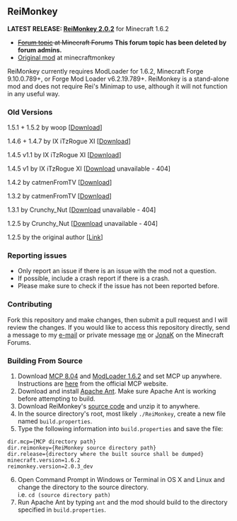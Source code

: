 ## ReiMonkey

**LATEST RELEASE: [ReiMonkey 2.0.2](https://github.com/TekkifyLife/ReiMonkey/releases/download/2.0.2/ReiMonkey.2.0.2.jar)** for Minecraft 1.6.2

* ~~[Forum topic](http://www.minecraftforum.net/topic/1397908-162-reimonkey/) at Minecraft Forums~~ **This forum topic has been deleted by forum admins.**
* [Original mod](http://minecraftmonkey.wordpress.com/2012/04/24/reimonkey/) at minecraftmonkey

ReiMonkey currently requires ModLoader for 1.6.2, Minecraft Forge 9.10.0.789+, or Forge Mod Loader v6.2.19.789+. ReiMonkey is 
a stand-alone mod and does not require Rei's Minimap to use, although it will not function in any useful way.

### Old Versions


1.5.1 + 1.5.2 by woop [[Download](http://www.mediafire.com/?m3j6g2vmvts7518)]

1.4.6 + 1.4.7 by IX iTzRogue XI [[Download](https://dl.dropbox.com/u/23755556/ReiMonkey/Downloads/1.4.6/ReiMonkey%20v1.1.zip)]

1.4.5 v1.1 by IX iTzRogue XI [[Download](http://goo.gl/I1YHg)]

1.4.5 v1 by IX iTzRogue XI [[Download](https://dl.dropbox.com/u/23755556/ReiMonkey/mod_ReiMonkey.class) unavailable - 404]

1.4.2 by catmenFromTV [[Download](https://dl.dropbox.com/u/36690916/ReiMonkey%5B1.4.2%5D.zip)]

1.3.2 by catmenFromTV [[Download](https://dl.dropbox.com/u/36690916/mod_ReiMonkey%5B1.3.2%5D.zip)]

1.3.1 by Crunchy_Nut [[Download](https://dl.dropbox.com/u/44164076/MinecraftMods/mod_ReiMonkey.zip) unavailable - 404]

1.2.5 by Crunchy_Nut [[Download](https://dl.dropbox.com/u/44164076/MinecraftMods/mod_ReiMonkey.zip) unavailable - 404]

1.2.5 by the original author [[Link](http://minecraftmonkey.wordpress.com/2012/04/24/reimonkey/)]

### Reporting issues

* Only report an issue if there is an issue with the mod not a question.
* If possible, include a crash report if there is a crash.
* Please make sure to check if the issue has not been reported before.


### Contributing
Fork this repository and make changes, then submit a pull request and I will review the changes. If you would like
to access this repository directly, send a message to my [e-mail](mailto:tekkifylife@outlook.com) or private message
[me](http://www.minecraftforum.net/user/2156440-tekkifylife/) or
[JonaK](http://www.minecraftforum.net/user/1512157-jonak/) on the Minecraft Forums.

### Building From Source
1. Download [MCP 8.04](http://mcp.ocean-labs.de/index.php/MCP_Releases) and [ModLoader 1.6.2](http://www.minecraftforum.net/topic/75440-v162-risugamis-mods-updated/)
and set MCP up anywhere. Instructions are [here](http://mcp.ocean-labs.de/index.php/Making_ModLoader_mods_with_MCP#Setting_up_MCP)
from the official MCP website.
2. Download and install [Apache Ant](http://ant.apache.org/). Make sure Apache Ant is working before attempting to build.
3. Download ReiMonkey's [source code](https://github.com/TekkifyLife/ReiMonkey/archive/master.zip) and unzip it to anywhere.
4. In the source directory's root, most likely `./ReiMonkey`, create a new file named `build.properties`.
5. Type the following information into `build.properties` and save the file:  
<pre><code>dir.mcp={MCP directory path}
dir.reimonkey={ReiMonkey source directory path}
dir.release={directory where the built source shall be dumped}
minecraft.version=1.6.2
reimonkey.version=2.0.3_dev</code></pre>
6. Open Command Prompt in Windows or Terminal in OS X and Linux and change the directory to the source directory.  
i.e. `cd (source directory path)`
7. Run Apache Ant by typing `ant` and the mod should build to the directory specified in `build.properties`.

